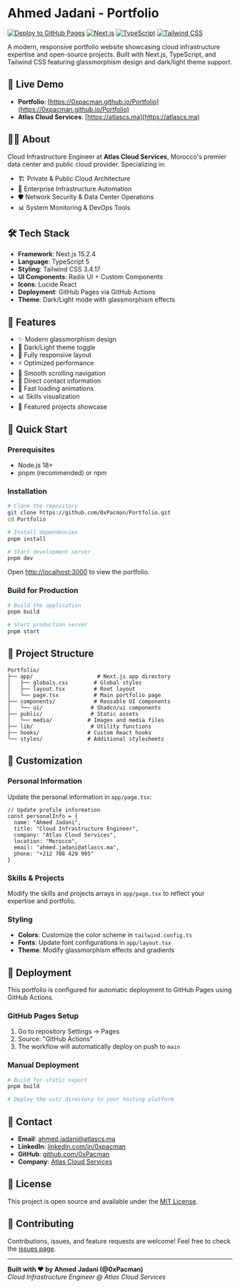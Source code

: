 # Ahmed Jadani - Portfolio

[![Deploy to GitHub Pages](https://github.com/0xPacman/Portfolio/actions/workflows/deploy.yml/badge.svg)](https://github.com/0xPacman/Portfolio/actions/workflows/deploy.yml)
[![Next.js](https://img.shields.io/badge/Next.js-15.2.4-black)](https://nextjs.org/)
[![TypeScript](https://img.shields.io/badge/TypeScript-5-blue)](https://www.typescriptlang.org/)
[![Tailwind CSS](https://img.shields.io/badge/Tailwind-3.4.17-38bdf8)](https://tailwindcss.com/)

A modern, responsive portfolio website showcasing cloud infrastructure expertise and open-source projects. Built with Next.js, TypeScript, and Tailwind CSS featuring glassmorphism design and dark/light theme support.

## 🚀 Live Demo 

- **Portfolio**: [https://0xpacman.github.io/Portfolio](https://0xpacman.github.io/Portfolio)
- **Atlas Cloud Services**: [https://atlascs.ma](https://atlascs.ma)

## 👨‍💻 About

Cloud Infrastructure Engineer at **Atlas Cloud Services**, Morocco's premier data center and public cloud provider. Specializing in:

- 🏗️ Private & Public Cloud Architecture
- 🔧 Enterprise Infrastructure Automation
- 🛡️ Network Security & Data Center Operations
- 📊 System Monitoring & DevOps Tools

## 🛠️ Tech Stack

- **Framework**: Next.js 15.2.4
- **Language**: TypeScript 5
- **Styling**: Tailwind CSS 3.4.17
- **UI Components**: Radix UI + Custom Components
- **Icons**: Lucide React
- **Deployment**: GitHub Pages via GitHub Actions
- **Theme**: Dark/Light mode with glassmorphism effects

## 🎨 Features

- ✨ Modern glassmorphism design
- 🌙 Dark/Light theme toggle
- 📱 Fully responsive layout
- ⚡ Optimized performance
- 🎯 Smooth scrolling navigation
- 🔗 Direct contact information
- 🚀 Fast loading animations
- 📊 Skills visualization
- 💼 Featured projects showcase

## 🚀 Quick Start

### Prerequisites

- Node.js 18+ 
- pnpm (recommended) or npm

### Installation

```bash
# Clone the repository
git clone https://github.com/0xPacman/Portfolio.git
cd Portfolio

# Install dependencies
pnpm install

# Start development server
pnpm dev
```

Open [http://localhost:3000](http://localhost:3000) to view the portfolio.

### Build for Production

```bash
# Build the application
pnpm build

# Start production server
pnpm start
```

## 📁 Project Structure

```
Portfolio/
├── app/                    # Next.js app directory
│   ├── globals.css        # Global styles
│   ├── layout.tsx         # Root layout
│   └── page.tsx           # Main portfolio page
├── components/            # Reusable UI components
│   └── ui/               # Shadcn/ui components
├── public/               # Static assets
│   └── media/           # Images and media files
├── lib/                  # Utility functions
├── hooks/               # Custom React hooks
└── styles/              # Additional stylesheets
```

## 🎨 Customization

### Personal Information

Update the personal information in `app/page.tsx`:

```tsx
// Update profile information
const personalInfo = {
  name: "Ahmed Jadani",
  title: "Cloud Infrastructure Engineer",
  company: "Atlas Cloud Services",
  location: "Morocco",
  email: "ahmed.jadani@atlascs.ma",
  phone: "+212 708 429 995"
}
```

### Skills & Projects

Modify the skills and projects arrays in `app/page.tsx` to reflect your expertise and portfolio.

### Styling

- **Colors**: Customize the color scheme in `tailwind.config.ts`
- **Fonts**: Update font configurations in `app/layout.tsx`
- **Theme**: Modify glassmorphism effects and gradients

## 🚀 Deployment

This portfolio is configured for automatic deployment to GitHub Pages using GitHub Actions.

### GitHub Pages Setup

1. Go to repository Settings → Pages
2. Source: "GitHub Actions"
3. The workflow will automatically deploy on push to `main`

### Manual Deployment

```bash
# Build for static export
pnpm build

# Deploy the out/ directory to your hosting platform
```

## 📱 Contact

- **Email**: [ahmed.jadani@atlascs.ma](mailto:ahmed.jadani@atlascs.ma)
- **LinkedIn**: [linkedin.com/in/0xpacman](https://linkedin.com/in/0xpacman)
- **GitHub**: [github.com/0xPacman](https://github.com/0xPacman)
- **Company**: [Atlas Cloud Services](https://atlascs.ma)

## 📄 License

This project is open source and available under the [MIT License](LICENSE).

## 🤝 Contributing

Contributions, issues, and feature requests are welcome! Feel free to check the [issues page](https://github.com/0xPacman/Portfolio/issues).

---

**Built with ❤️ by Ahmed Jadani (@0xPacman)**  
*Cloud Infrastructure Engineer @ Atlas Cloud Services*
